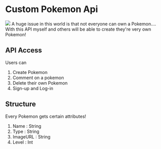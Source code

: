 # Custom Pokemon Api
![](https://o.aolcdn.com/images/dims?quality=85&image_uri=http://o.aolcdn.com/hss/storage/midas/6623d5a6ae583f81ee3515b6b3615c7f/204855766/landscape-1456483171-pokemon2.jpg&client=amp-blogside-v2&signature=a66341cc83efebc3c63cadf0db972d9a16e1b05d)
A huge issue in this world is that not everyone can own a Pokemon.... With this API myself and others will be able to create they're very own Pokemon!

## API Access

Users can

1. Create Pokemon
2. Comment on a pokemon
3. Delete their own Pokemon
4. Sign-up and Log-in

## Structure

Every Pokemon gets certain attributes!

 1. Name : String
 2. Type : String
 3. ImageURL : String
 4. Level : Int
